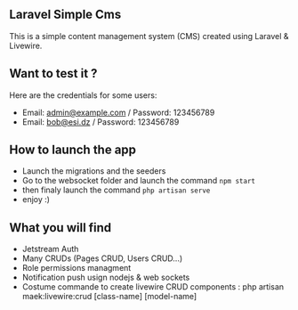 ## Laravel Simple Cms

This is a simple content management system (CMS) created using Laravel & Livewire.

## Want to test it ?

Here are the credentials for some users:

-   Email: admin@example.com / Password: 123456789
-   Email: bob@esi.dz / Password: 123456789

## How to launch the app

-   Launch the migrations and the seeders
-   Go to the websocket folder and launch the command `npm start`
-   then finaly launch the command `php artisan serve`
-   enjoy :)

## What you will find

-   Jetstream Auth
-   Many CRUDs (Pages CRUD, Users CRUD...)
-   Role permissions managment
-   Notification push usign nodejs & web sockets
-   Costume commande to create livewire CRUD components : php artisan maek:livewire:crud [class-name] [model-name]

